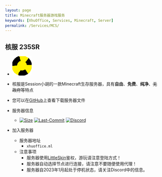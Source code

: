 ```yaml
---
layout: page
title: Minecraft服务器游戏服务
keywords: [XhuOffice, Services, Minecraft, Server]
permalink: /Services/MCS/
---
```


## 核服 235SR

- ![235SR][235SR-ICON]

- 核服是Session小胡的一款Minecraft生存服务器，具有**自由**、**免费**、**纯净**、~~无政府~~等特点

- 您可以在[GitHub][235SR-GO]上查看下载服务器文件

- 服务器信息
  - [![Size][235SR-Size]][235SR-GO] [![Last-Commit][235SR-Commit]][235SR-Go] [![Discord][235SR-Discord-Info]][235SR-Discord-Go]

- 加入服务器
  - 服务器地址
    - `xhuoffice.ml`
  - 注意事项
    - 服务器使用[LittleSkin][LittleSkin]鉴权，游玩请注意登陆方式！
    - 服务器自动选择节点进行连接，请注意不要随便使用代理！
    - 服务器自2023年1月起处于停机状态，请关注Discord中的信息。

[235SR-ICON]: /images/Services/235SR.png "235SR"
[235SR-Size]: https://img.shields.io/github/repo-size/SessionHu/235SR?label=服务器体积&style=flat-square "Size"
[235SR-Go]: https://github.com/SessionHu/235SR
[235SR-Commit]: https://img.shields.io/github/last-commit/SessionHu/235SR?label=%E4%B8%8A%E6%AC%A1%E6%9B%B4%E6%96%B0&style=flat-square "Last Commit"
[LittleSkin]: https://littleskin.cn "LittleSkin网站"
[235SR-Discord-Info]: https://img.shields.io/discord/967935458506059827?label=Discord&style=flat-square&color=blueviolet
[235SR-Discord-Go]: https://discord.gg/WQE8wRqtaY
